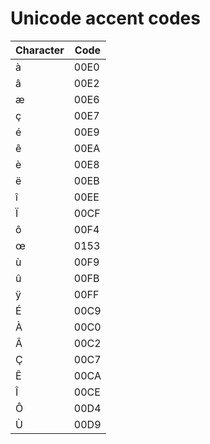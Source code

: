 # Unicode accent codes

| Character | Code         |
|-----------|--------------|
| à         | 00E0        |
| â         | 00E2        |
| æ         | 00E6        |
| ç         | 00E7        |
| é         | 00E9        |
| ê         | 00EA        |
| è         | 00E8        | 
| ë         | 00EB        |
| î         | 00EE        |
| Ï         | 00CF        |
| ô         | 00F4        |
| œ         | 0153        |
| ù         | 00F9        |
| û         | 00FB        |
| ÿ         | 00FF        |
| É         | 00C9        |
| À         | 00C0        |
| Â         | 00C2        |
| Ç         | 00C7        |
| Ê         | 00CA        |
| Î         | 00CE        |
| Ô         | 00D4        |
| Ù         | 00D9        |
